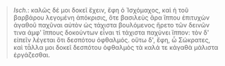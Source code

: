 

>  *Isch.*: καλῶς δέ μοι δοκεῖ ἔχειν, ἔφη ὁ Ἰσχόμαχος, καὶ ἡ τοῦ βαρβάρου λεγομένη ἀπόκρισις, ὅτε βασιλεὺς ἄρα ἵππου ἐπιτυχὼν ἀγαθοῦ παχῦναι αὐτὸν ὡς τάχιστα βουλόμενος ἤρετο τῶν δεινῶν τινα ἀμφ' ἵππους δοκούντων εἶναι τί τάχιστα παχύνει ἵππον: τὸν δ' εἰπεῖν λέγεται ὅτι δεσπότου ὀφθαλμός. οὕτω δ', ἔφη, ὦ Σώκρατες, καὶ τἆλλα μοι δοκεῖ δεσπότου ὀφθαλμὸς τὰ καλά τε κἀγαθὰ μάλιστα ἐργάζεσθαι.